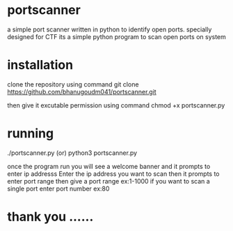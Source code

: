 # portscanner
a simple port scanner written in python to identify open ports. specially designed for CTF
its a simple python program to scan open ports on system
# installation
clone the repository using command
git clone https://github.com/bhanugoudm041/portscanner.git

then give it excutable permission using command 
chmod +x portscanner.py

# running 
./portscanner.py (or) python3 portscanner.py

once the program run you will see a welcome banner and it prompts to enter ip addresss 
Enter the ip address you want to scan
then it prompts to enter port range then give a port range ex:1-1000 if you want to scan a single port enter port number ex:80

# thank you ......
